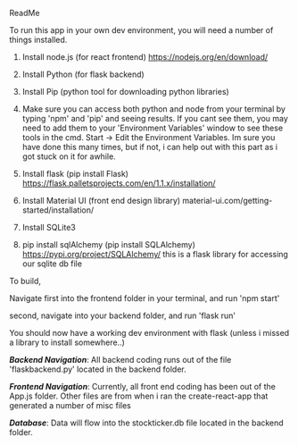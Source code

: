 ReadMe

To run this app in your own dev environment, you will need a number of things installed. 

1) Install node.js (for react frontend) https://nodejs.org/en/download/

2) Install Python (for flask backend)

3) Install Pip (python tool for downloading python libraries)

4) Make sure you can access both python and node from your terminal by typing 'npm' and 'pip' and seeing results. If you cant see them, you may need to add them to your 'Environment Variables' window to see these tools in the cmd. Start -> Edit the Environment Variables. Im sure you have done this many times, but if not, i can help out with this part as i got stuck on it for awhile. 

5) Install flask (pip install Flask) https://flask.palletsprojects.com/en/1.1.x/installation/

6) Install Material UI (front end design library) material-ui.com/getting-started/installation/

7) Install SQLite3

8) pip install sqlAlchemy (pip install SQLAlchemy) https://pypi.org/project/SQLAlchemy/ this is a flask library for accessing our sqlite db file



To build,

Navigate first into the frontend folder in your terminal, and run 'npm start'

second, navigate into your backend folder, and run 'flask run'


You should now have a working dev environment with flask (unless i missed a library to install somewhere..)  




***Backend Navigation***: All backend coding runs out of the file 'flaskbackend.py' located in the backend folder. 

***Frontend Navigation***: Currently, all front end coding has been out of the App.js folder. Other files are from when i ran the create-react-app that generated a number of misc files

***Database***: Data will flow into the stockticker.db file located in the backend folder. 
